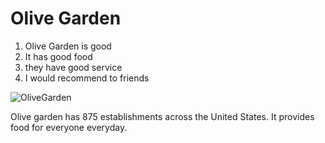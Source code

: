 # Olive Garden

1. Olive Garden is good
2. It has good food
3. they have good service
4. I would recommend to friends


![OliveGarden](https://media.olivegarden.com/en_us/images/product/exterior-olive-garden_599x430.jpg)


Olive garden has 875 establishments across the United States. It provides food for everyone everyday.
